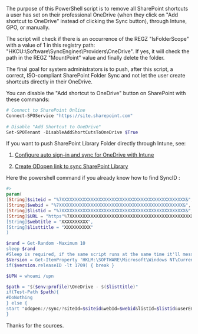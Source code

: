 
The purpose of this PowerShell script is to remove all SharePoint shortcuts a user has set on their professional OneDrive (when they click on "Add shortcut to OneDrive" instead of clicking the Sync button), through Intune, GPO, or manually.

The script will check if there is an occurrence of the REGZ "IsFolderScope" with a value of 1 in this registry path: "HKCU:\Software\SyncEngines\Providers\OneDrive". If yes, it will check the path in the REGZ "MountPoint" value and finally delete the folder.

The final goal for system administrators is to push, after this script, a correct, ISO-compliant SharePoint Folder Sync and not let the user create shortcuts directly in their OneDrive.

You can disable the "Add shortcut to OneDrive" button on SharePoint with these commands: 

```powershell
# Connect to SharePoint Online
Connect-SPOService "https://site.sharepoint.com"
 
# Disable "Add Shortcut to OneDrive"
Set-SPOTenant -DisableAddShortCutsToOneDrive $True
```
If you want to push SharePoint Library Folder directly through Intune, see:

1. [Configure auto sign-in and sync for OneDrive with Intune](https://mrshannon.wordpress.com/2020/07/20/configure-auto-sign-in-and-sync-for-onedrive-with-intune/)

2. [Create ODopen link to sync SharePoint Library](https://fabozzi.net/create-odopen-link-to-sync-sharepoint-library/)

Here the powershell command if you already know how to find SyncID : 

```powershell
#>
param(
[String]$siteid = "%7XXXXXXXXXXXXXXXXXXXXXXXXXXXXXXXXXXXXXXXXXXXXXXX&",
[String]$webid = "%7XXXXXXXXXXXXXXXXXXXXXXXXXXXXXXXXXXXXXXXXXXXXXXX&",
[String]$listid = "%7XXXXXXXXXXXXXXXXXXXXXXXXXXXXXXXXXXXXXXXXXXXXXXX&",
[String]$URL = "https"%7XXXXXXXXXXXXXXXXXXXXXXXXXXXXXXXXXXXXXXXXXXXXXXX&",
[String]$webtitle = "XXXXXXXXXX",
[String]$listtitle = "XXXXXXXXXX"
)

$rand = Get-Random -Maximum 10
sleep $rand
#Sleep is required, if the same script runs at the same time it'll mess up the configuration.
$Version = Get-ItemProperty 'HKLM:\SOFTWARE\Microsoft\Windows NT\CurrentVersion' -Name ReleaseID | Select-Object ReleaseID
if($version.releaseID -lt 1709) { break }

$UPN = whoami /upn

$path = "$($env:profile)\OneDrive - $($listtitle)"
if(Test-Path $path){
#DoNothing
} else {
start "odopen://sync/?siteId=$siteid&webId=$webid&listId=$listid&userEmail=$upn&webUrl=$URL&webtitle=$webtitle&listtitle=$listtitle"
}
```

Thanks for the sources.
